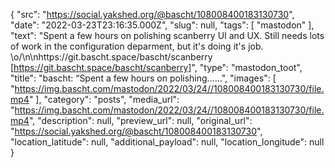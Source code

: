 {
  "src": "https://social.yakshed.org/@bascht/108008400183130730",
  "date": "2022-03-23T23:16:35.000Z",
  "slug": null,
  "tags": [
    "mastodon"
  ],
  "text": "Spent a few hours on polishing scanberry UI and UX. Still needs lots of work in the configuration deparment, but it's doing it's job. \\o/\n\nhttps://git.bascht.space/bascht/scanberry [https://git.bascht.space/bascht/scanberry]",
  "type": "mastodon_toot",
  "title": "bascht: “Spent a few hours on polishing……",
  "images": [
    "https://img.bascht.com/mastodon/2022/03/24//108008400183130730/file.mp4"
  ],
  "category": "posts",
  "media_url": "https://img.bascht.com/mastodon/2022/03/24//108008400183130730/file.mp4",
  "description": null,
  "preview_url": null,
  "original_url": "https://social.yakshed.org/@bascht/108008400183130730",
  "location_latitude": null,
  "additional_payload": null,
  "location_longitude": null
}